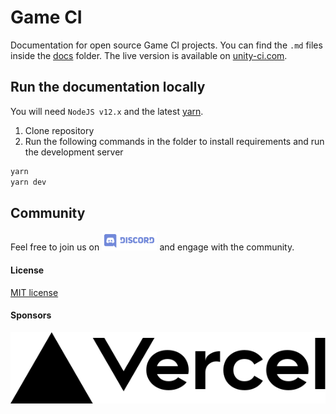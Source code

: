 # Game CI

Documentation for open source Game CI projects. You can find the `.md` files inside the [docs](./docs) folder.
The live version is available on [unity-ci.com](https://unity-ci.com).

## Run the documentation locally

You will need `NodeJS v12.x` and the latest
[yarn](https://classic.yarnpkg.com/en/docs/install/).

1. Clone repository
2. Run the following commands in the folder to install requirements and run the development server

```bash
yarn
yarn dev
```

## Community

Feel free to join us on
<a href="http://unity-ci.com/discord"><img height="30" src="media/Discord-Logo.svg" alt="Discord" /></a>
and engage with the community.

#### License

[MIT license](./LICENSE)

#### Sponsors

[![Vercel](./images/vercel-brand-logo.svg)](https://vercel.com?utm_source=game-ci)
